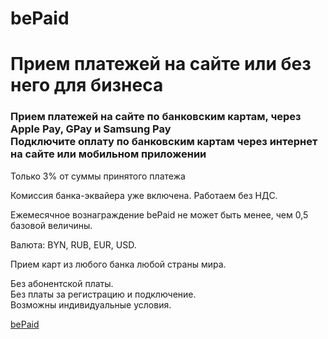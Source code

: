 # bePaid
<h1>Прием платежей на сайте или без него для бизнеса</h1>



<h3>Прием платежей на сайте по банковским картам, через Apple Pay, GPay и Samsung Pay<br>Подключите оплату по банковским картам через интернет на сайте или мобильном приложении</h3>


  <p>Только 3% от суммы принятого платежа</p>

  <p>Комиссия банка-эквайера уже включена. Работаем без НДС.</p>

  <p>Ежемесячное вознаграждение bePaid не может быть менее, чем 0,5 базовой величины.</p>

  <p>Валюта: BYN, RUB, EUR, USD.</p>

<p>Прием карт из любого банка любой страны мира.</p>

<p>Без абонентской платы.<br>
Без платы за регистрацию и подключение.<br>
Возможны индивидуальные условия.</p>


<a href="https://bepaid.by">bePaid</a>
